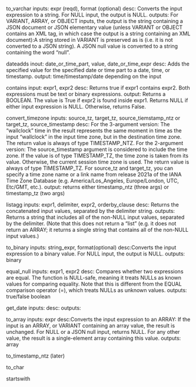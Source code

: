 to_varchar 
inputs: expr (reqd), format (optional)
desc: Converts the input expression to a string. For NULL input, the output is NULL.
outputs: For VARIANT, ARRAY, or OBJECT inputs, the output is the string containing a JSON document or JSON elementary value (unless VARIANT or OBJECT contains an XML tag, in which case the output is a string containing an XML document):A string stored in VARIANT is preserved as is (i.e. it is not converted to a JSON string).
A JSON null value is converted to a string containing the word “null”.

dateadds
inout: date_or_time_part, value, date_or_time_expr
desc: Adds the specified value for the specified date or time part to a date, time, or timestamp.
output: time/timestamp/date depending on the input

contains
input: expr1, expr2
desc: Returns true if expr1 contains expr2. Both expressions must be text or binary expressions.
output: Returns a BOOLEAN. The value is True if expr2 is found inside expr1. Returns NULL if either input expression is NULL. Otherwise, returns False.

convert_timezone
inputs: source_tz, target_tz, source_tiemstamp_ntz or target_tz, source_timestamp
desc: For the 3-argument version:
The “wallclock” time in the result represents the same moment in time as the input “wallclock” in the input time zone, but in the destination time zone.
The return value is always of type TIMESTAMP_NTZ.
For the 2-argument version:
The source_timestamp argument is considered to include the time zone. If the value is of type TIMESTAMP_TZ, the time zone is taken from its value. Otherwise, the current session time zone is used.
The return value is always of type TIMESTAMP_TZ.
For source_tz and target_tz, you can specify a time zone name or a link name from release 2021a of the IANA Time Zone Database (e.g. America/Los_Angeles, Europe/London, UTC, Etc/GMT, etc.).
output: returns either timestamp_ntz (three args) or timestamp_tz (two args)

listagg
inputs: expr1, delimiter, expr2, orderby_clause
desc: Returns the concatenated input values, separated by the delimiter string.
outputs: Returns a string that includes all of the non-NULL input values, separated by the delimiter. (Note that this does not return a “list” (e.g. it does not return an ARRAY; it returns a single string that contains all of the non-NULL input values.)

to_binary
inputs: string_expr, format(optional)
desc:Converts the input expression to a binary value. For NULL input, the output is NULL.
outputs: binary

equal_null
inputs: expr1, expr2
desc: Compares whether two expressions are equal. The function is NULL-safe, meaning it treats NULLs as known values for comparing equality. Note that this is different from the EQUAL comparison operator (=), which treats NULLs as unknown values.
outputs: true/false boolean

get_date
inputs:
desc:
outputs:

to_array
inputs: expr
desc:Converts the input expression to an ARRAY:
If the input is an ARRAY, or VARIANT containing an array value, the result is unchanged.
For NULL or a JSON null input, returns NULL.
For any other value, the result is a single-element array containing this value.
outputs: array

to_timestamp_ntz (later)

to_char

startswith
